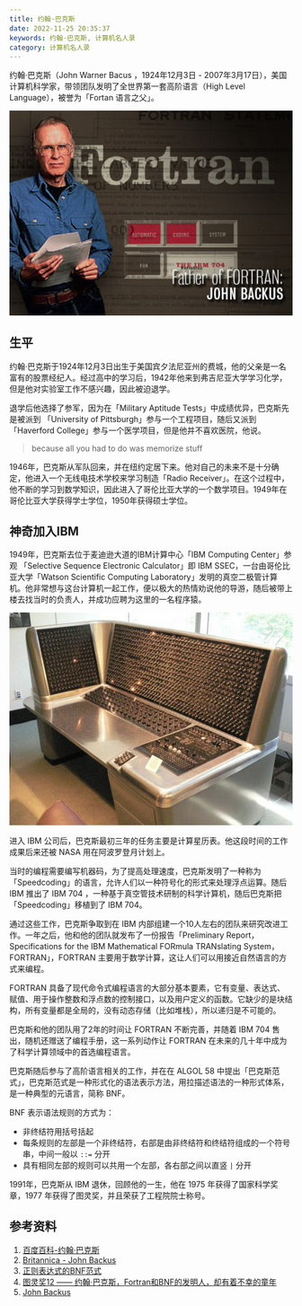```yaml
---
title: 约翰·巴克斯
date: 2022-11-25 20:35:37
keywords: 约翰·巴克斯, 计算机名人录
category: 计算机名人录
---
```


约翰·巴克斯（John Warner Bacus ，1924年12月3日 - 2007年3月17日），美国计算机科学家，带领团队发明了全世界第一套高阶语言（High Level Language），被誉为「Fortan 语言之父」。

![img](20221125-johon-backus/article_john-backus_1.jpg)

## 生平

约翰·巴克斯于1924年12月3日出生于美国宾夕法尼亚州的费城，他的父亲是一名富有的股票经纪人。经过高中的学习后，1942年他来到弗吉尼亚大学学习化学，但是他对实验室工作不感兴趣，因此被迫退学。

退学后他选择了参军，因为在「Military Aptitude Tests」中成绩优异，巴克斯先是被派到 「University of Pittsburgh」参与一个工程项目，随后又派到「Haverford College」参与一个医学项目，但是他并不喜欢医院，他说。

> because all you had to do was memorize stuff

1946年，巴克斯从军队回来，并在纽约定居下来。他对自己的未来不是十分确定，他进入一个无线电技术学校来学习制造「Radio Receiver」。在这个过程中，他不断的学习到数学知识，因此进入了哥伦比亚大学的一个数学项目。1949年在哥伦比亚大学获得学士学位，1950年获得硕士学位。

## 神奇加入IBM

1949年，巴克斯去位于麦迪逊大道的IBM计算中心「IBM Computing Center」参观 「Selective Sequence Electronic Calculator」即 IBM SSEC，一台由哥伦比亚大学「Watson Scientific Computing Laboratory」发明的真空二极管计算机。他非常想与这台计算机一起工作，便以极大的热情劝说他的导游，随后被带上楼去找当时的负责人，并成功应聘为这里的一名程序猿。

![1948年，IBM推出可选序列电子计算器](20221125-johon-backus/b4520ed610f653d7afbe376bf24f4960.jpeg)

进入 IBM 公司后，巴克斯最初三年的任务主要是计算星历表。他这段时间的工作成果后来还被 NASA 用在阿波罗登月计划上。

当时的编程需要编写机器码，为了提高处理速度，巴克斯发明了一种称为 「Speedcoding」的语言，允许人们以一种符号化的形式来处理浮点运算。随后 IBM 推出了 IBM 704 ，一种基于真空管技术研制的科学计算机，随后巴克斯把 「Speedcoding」移植到了 IBM 704。

通过这些工作，巴克斯争取到在 IBM 内部组建一个10人左右的团队来研究改进工作。一年之后，他和他的团队就发布了一份报告「Preliminary Report，Specifications for the IBM Mathematical FORmula TRANslating System，FORTRAN」，FORTRAN 主要用于数学计算，这让人们可以用接近自然语言的方式来编程。

FORTRAN 具备了现代命令式编程语言的大部分基本要素，它有变量、表达式、赋值、用于操作整数和浮点数的控制接口，以及用户定义的函数。它缺少的是块结构，所有变量都是全局的，没有动态存储（比如堆栈），所以递归是不可能的。

巴克斯和他的团队用了2年的时间让 FORTRAN 不断完善，并随着 IBM 704 售出，随机还赠送了编程手册，这一系列动作让 FORTRAN 在未来的几十年中成为了科学计算领域中的首选编程语言。

巴克斯随后参与了高阶语言相关的工作，并在在 ALGOL 58 中提出「巴克斯范式」，巴克斯范式是一种形式化的语法表示方法，用拉描述语法的一种形式体系，是一种典型的元语言，简称 BNF。

BNF 表示语法规则的方式为：

* 非终结符用括号括起
* 每条规则的左部是一个非终结符，右部是由非终结符和终结符组成的一个符号串，中间一般以 `::=` 分开
* 具有相同左部的规则可以共用一个左部，各右部之间以直竖 `|` 分开

1991年，巴克斯从 IBM 退休，回顾他的一生，他在 1975 年获得了国家科学奖章，1977 年获得了图灵奖，并且荣获了工程院院士称号。

## 参考资料

1. [百度百科-约翰·巴克斯](https://baike.baidu.com/item/约翰·巴克斯/3510474?fr=aladdin)
1. [Britannica - John Backus](https://www.britannica.com/biography/John-Warner-Backus)
1. [正则表达式的BNF范式](https://zhuanlan.zhihu.com/p/33038004)
1. [图灵奖12 —— 约翰·巴克斯，Fortran和BNF的发明人，却有着不幸的童年](https://cloud.tencent.com/developer/article/2057559)
1. [John Backus](https://amturing.acm.org/award_winners/backus_0703524.cfm)
